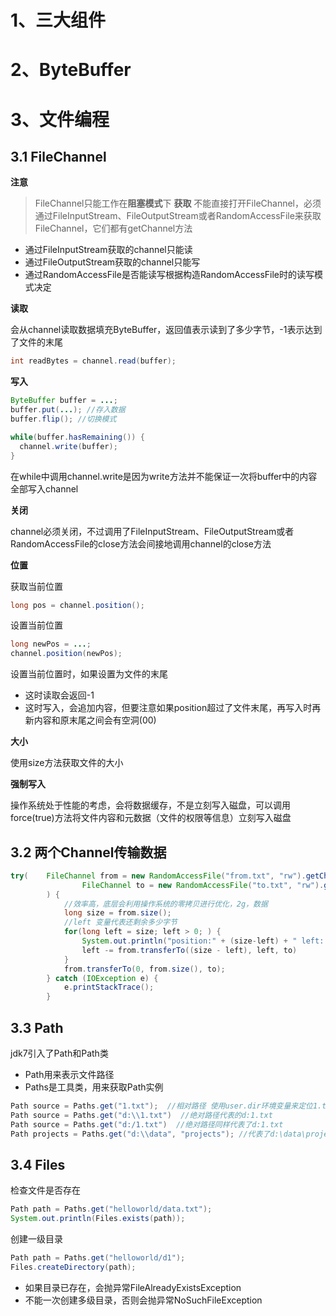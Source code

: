 # 1、三大组件
# 2、ByteBuffer
# 3、文件编程
## 3.1 FileChannel
**注意**
> FileChannel只能工作在**阻塞模式**下
**获取**
不能直接打开FileChannel，必须通过FileInputStream、FileOutputStream或者RandomAccessFile来获取FileChannel，它们都有getChannel方法
- 通过FileInputStream获取的channel只能读
- 通过FileOutputStream获取的channel只能写
- 通过RandomAccessFile是否能读写根据构造RandomAccessFile时的读写模式决定

**读取**

会从channel读取数据填充ByteBuffer，返回值表示读到了多少字节，-1表示达到了文件的末尾
```java
int readBytes = channel.read(buffer);
```

**写入**
```java
ByteBuffer buffer = ...;
buffer.put(...); //存入数据
buffer.flip(); //切换模式

while(buffer.hasRemaining()) {
  channel.write(buffer);
}
```
在while中调用channel.write是因为write方法并不能保证一次将buffer中的内容全部写入channel

**关闭**

channel必须关闭，不过调用了FileInputStream、FileOutputStream或者RandomAccessFile的close方法会间接地调用channel的close方法

**位置**

获取当前位置
```java
long pos = channel.position();
```
设置当前位置
```java
long newPos = ...;
channel.position(newPos);
```
设置当前位置时，如果设置为文件的末尾
- 这时读取会返回-1
- 这时写入，会追加内容，但要注意如果position超过了文件末尾，再写入时再新内容和原末尾之间会有空洞(00)

**大小**

使用size方法获取文件的大小

**强制写入**

操作系统处于性能的考虑，会将数据缓存，不是立刻写入磁盘，可以调用force(true)方法将文件内容和元数据（文件的权限等信息）立刻写入磁盘

## 3.2 两个Channel传输数据
```java
try(    FileChannel from = new RandomAccessFile("from.txt", "rw").getChannel();
                FileChannel to = new RandomAccessFile("to.txt", "rw").getChannel();
        ) {
            //效率高，底层会利用操作系统的零拷贝进行优化，2g，数据
            long size = from.size();
            //left 变量代表还剩余多少字节
            for(long left = size; left > 0; ) {
                System.out.println("position:" + (size-left) + " left: " + left);
                left -= from.transferTo((size - left), left, to)
            }
            from.transferTo(0, from.size(), to);
        } catch (IOException e) {
            e.printStackTrace();
        }
```

## 3.3 Path
jdk7引入了Path和Path类
- Path用来表示文件路径
- Paths是工具类，用来获取Path实例
```java
Path source = Paths.get("1.txt");  //相对路径 使用user.dir环境变量来定位1.txt
Path source = Paths.get("d:\\1.txt")  //绝对路径代表的d:1.txt
Path source = Paths.get("d:/1.txt")  //绝对路径同样代表了d:1.txt
Path projects = Paths.get("d:\\data", "projects"); //代表了d:\data\projects
```

## 3.4 Files
检查文件是否存在
```java
Path path = Paths.get("helloworld/data.txt");
System.out.println(Files.exists(path));
```

创建一级目录
```java
Path path = Paths.get("helloworld/d1");
Files.createDirectory(path);
```
- 如果目录已存在，会抛异常FileAlreadyExistsException
- 不能一次创建多级目录，否则会抛异常NoSuchFileException
